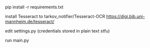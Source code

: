 pip install -r requirements.txt

install Tesseract to tarkov_notifier/Tesseract-OCR 
https://digi.bib.uni-mannheim.de/tesseract/

edit settings.py (credentials stored in plain text stfu)

run main.py
